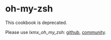 # oh-my-zsh

This cookbook is deprecated.

Please use *lxmx_oh_my_zsh*: [github](https://github.com/lxmx/chef-oh-my-zsh), [community](http://community.opscode.com/cookbooks/lxmx_oh_my_zsh).
